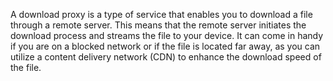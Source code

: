

A download proxy is a type of service that enables you to download a file through a remote server. This means that the remote server initiates the download process and streams the file to your device. It can come in handy if you are on a blocked network or if the file is located far away, as you can utilize a content delivery network (CDN) to enhance the download speed of the file.
